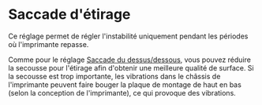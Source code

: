 Saccade d'étirage
====
Ce réglage permet de régler l'instabilité uniquement pendant les périodes où l'imprimante repasse.

Comme pour le réglage [Saccade du dessus/dessous](../speed/jerk_topbottom.md), vous pouvez réduire la secousse pour l'étirage afin d'obtenir une meilleure qualité de surface. Si la secousse est trop importante, les vibrations dans le châssis de l'imprimante peuvent faire bouger la plaque de montage de haut en bas (selon la conception de l'imprimante), ce qui provoque des vibrations.
